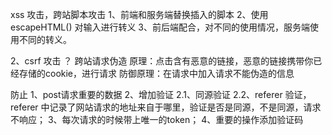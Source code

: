 
xss 攻击，跨站脚本攻击
1、前端和服务端替换插入的脚本
2、使用escapeHTML() 对输入进行转义
3、前后端配合，对不同的使用情况，服务端使用不同的转义。

2、csrf 攻击 ？
跨站请求伪造
原理：点击含有恶意的链接，恶意的链接携带你已经存储的cookie，进行请求
防御原理：在请求中加入请求不能伪造的信息

防止
1、post请求重要的数据
2、增加验证
2.1、同源验证
2.2、referer 验证，referer 中记录了网站请求的地址来自于哪里，验证是否是同源，不是同源，请求不响应；
3、每次请求的时候带上唯一的token；
4、重要的操作添加验证码




